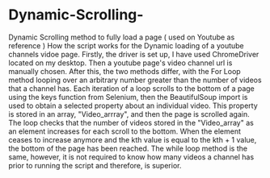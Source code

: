 # Dynamic-Scrolling-
Dynamic Scrolling method to fully load a page ( used on Youtube as reference )
How the script works for the Dynamic loading of a youtube channels vidoe page. Firstly, the driver is set up, I have used ChromeDriver located on my desktop. Then a youtube page's video channel url is manually chosen. After this, the two methods differ, with the For Loop method looping over an arbitrary number greater than the number of videos that a channel has. Each iteration of a loop scrolls to the bottom of a page using the keys function from Selenium, then the BeautifulSoup import is used to obtain a selected property about an individual video. This property is stored in an array, "Video_arrray", and then the page is scrolled again. The loop checks that the number of videos stored in the "Video_array" as an element increases for each scroll to the bottom. When the element ceases to increase anymore and the kth value is equal to the kth + 1 value, the bottom of the page has been reached. The while loop method is the same, however, it is not required to know how many videos a channel has prior to running the script and therefore, is superior.


